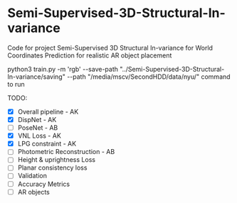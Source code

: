 # Semi-Supervised-3D-Structural-In-variance

Code for project 
Semi-Supervised 3D Structural In-variance for World Coordinates Prediction for realistic AR object placement

python3 train.py -m 'rgb' --save-path "../Semi-Supervised-3D-Structural-In-variance/saving" --path "/media/mscv/SecondHDD/data/nyu/"
command to run

TODO:

- [x] Overall pipeline - AK
- [x] DispNet - AK
- [ ] PoseNet - AB
- [x] VNL Loss - AK
- [x] LPG constraint - AK
- [ ] Photometric Reconstruction - AB
- [ ] Height & uprightness Loss
- [ ] Planar consistency loss
- [ ] Validation 
- [ ] Accuracy Metrics
- [ ] AR objects
